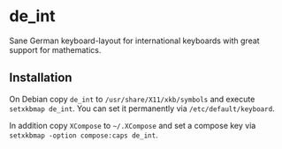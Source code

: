 de_int
======

Sane German keyboard-layout for international keyboards with great support for mathematics.

Installation
------------

On Debian copy `de_int` to `/usr/share/X11/xkb/symbols` and execute `setxkbmap de_int`.
You can set it permanently via `/etc/default/keyboard`.

In addition copy `XCompose` to `~/.XCompose` and set a compose key via `setxkbmap -option compose:caps de_int`.
